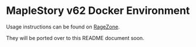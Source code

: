 # MapleStory v62 Docker Environment

Usage instructions can be found on [RageZone](http://forum.ragezone.com/f427/v62-docker-1150928/).

They will be ported over to this README document soon.
